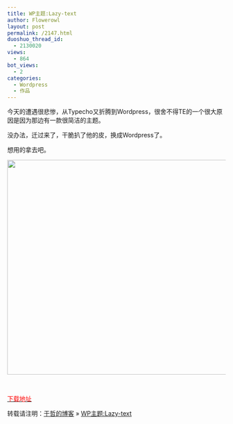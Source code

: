 ```yaml
---
title: WP主题:Lazy-text
author: Flowerowl
layout: post
permalink: /2147.html
duoshuo_thread_id:
  - 2130020
views:
  - 864
bot_views:
  - 2
categories:
  - Wordpress
  - 作品
---
```

今天的遭遇很悲惨，从Typecho又折腾到Wordpress，很舍不得TE的一个很大原因是因为那边有一款很简洁的主题。

没办法，迁过来了，干脆扒了他的皮，换成Wordpress了。

想用的拿去吧。

[<img class="alignnone size-full wp-image-2148" title="Lazy-text" src="http://lazynight.me/wp-content/uploads/2012/05/Lazy-text.gif" alt="" width="943" height="495" />][1]

&nbsp;

<span style="color: #ff0000;"><a href="http://dl.dbank.com/c0fqvdyzy9" target="_blank"><span style="color: #ff0000;">下载地址</span></a></span>

转载请注明：[于哲的博客][2] &raquo; [WP主题:Lazy-text][3]

 [1]: http://lazynight.me/wp-content/uploads/2012/05/Lazy-text.gif
 [2]: http://localhost/wordpress
 [3]: http://localhost/wordpress/2147.html